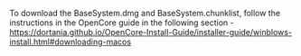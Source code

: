 To download the BaseSystem.dmg and BaseSystem.chunklist, follow the instructions in the OpenCore guide in the following section - https://dortania.github.io/OpenCore-Install-Guide/installer-guide/winblows-install.html#downloading-macos

